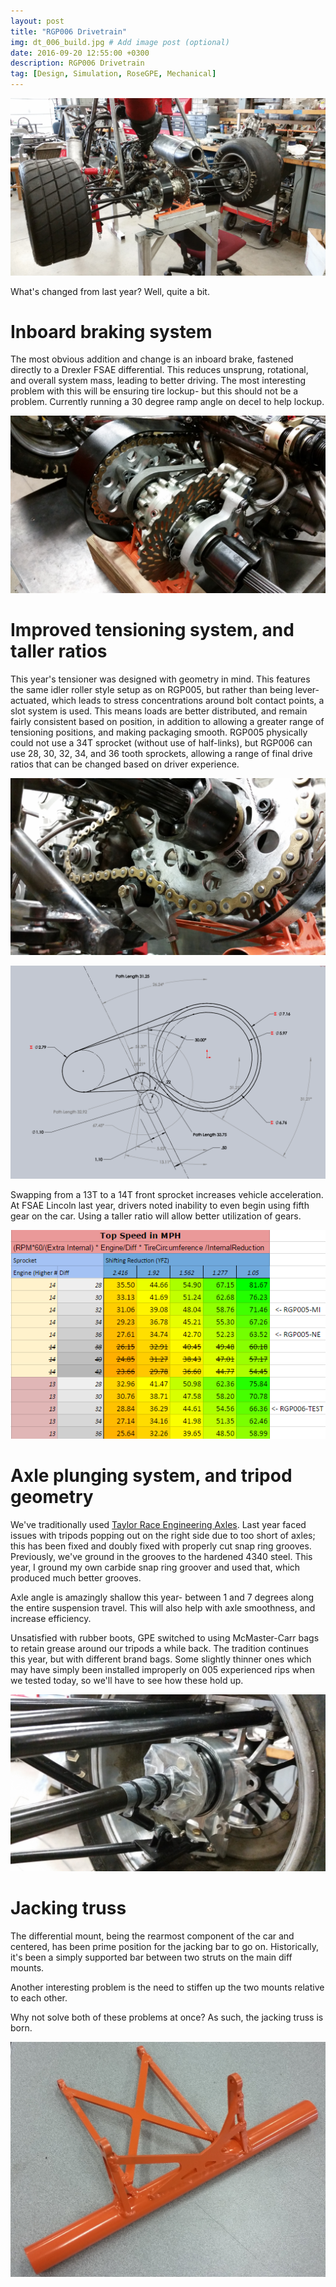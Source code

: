 ```yaml
---
layout: post
title: "RGP006 Drivetrain"
img: dt_006_build.jpg # Add image post (optional)
date: 2016-09-20 12:55:00 +0300
description: RGP006 Drivetrain
tag: [Design, Simulation, RoseGPE, Mechanical]
---
```


<img src="/images/rgp006-drivetrain/drivetrain-assembled-overview.jpg"/>

What's changed from last year? Well, quite a bit.

# Inboard braking system

The most obvious addition and change is an inboard brake, fastened directly to a Drexler FSAE differential. This reduces unsprung, rotational, and overall system mass, leading to better driving. The most interesting problem with this will be ensuring tire lockup- but this should not be a problem. Currently running a 30 degree ramp angle on decel to help lockup.

![Tensioning system IRL](/images/rgp006-drivetrain/iso.jpg)

# Improved tensioning system, and taller ratios

This year's tensioner was designed with geometry in mind. This features the same idler roller style setup as on RGP005, but rather than being lever-actuated, which leads to stress concentrations around bolt contact points, a slot system is used. This means loads are better distributed, and remain fairly consistent based on position, in addition to allowing a greater range of tensioning positions, and making packaging smooth. RGP005 physically could not use a 34T sprocket (without use of half-links), but RGP006 can use 28, 30, 32, 34, and 36 tooth sprockets, allowing a range of final drive ratios that can be changed based on driver experience.

![A little upskirt...](/images/rgp006-drivetrain/upskirt.jpg)

![Tensioning system geometry](/images/rgp006-drivetrain/tensioner-geometry.png)

Swapping from a 13T to a 14T front sprocket increases vehicle acceleration. At FSAE Lincoln last year, drivers noted inability to even begin using fifth gear on the car. Using a taller ratio will allow better utilization of gears.

![Tensioning system geometry](/images/rgp006-drivetrain/ratios.png)

# Axle plunging system, and tripod geometry

We've traditionally used [Taylor Race Engineering Axles](http://www.taylor-race.com/items.cfm?category=Drive%20Axle%20Components&subcategory1=Axles&subcategory2=Tripod). Last year faced issues with tripods popping out on the right side due to too short of axles; this has been fixed and doubly fixed with properly cut snap ring grooves. Previously, we've ground in the grooves to the hardened 4340 steel. This year, I ground my own carbide snap ring groover and used that, which produced much better grooves.

Axle angle is amazingly shallow this year- between 1 and 7 degrees along the entire suspension travel. This will also help with axle smoothness, and increase efficiency.

Unsatisfied with rubber boots, GPE switched to using McMaster-Carr bags to retain grease around our tripods a while back. The tradition continues this year, but with different brand bags. Some slightly thinner ones which may have simply been installed improperly on 005 experienced rips when we tested today, so we'll have to see how these hold up.

![Bagging system](/images/rgp006-drivetrain/bag.jpg)

# Jacking truss

The differential mount, being the rearmost component of the car and centered, has been prime position for the jacking bar to go on. Historically, it's been a simply supported bar between two struts on the main diff mounts.

Another interesting problem is the need to stiffen up the two mounts relative to each other.

Why not solve both of these problems at once? As such, the jacking truss is born.

![Jacking truss](/images/rgp006-drivetrain/jacking.jpg)